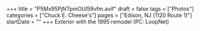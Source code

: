 +++
title = "P5Mx95PjNTpmOUl59vfm.avif"
draft = false
tags = ["Photos"]
categories = ["Chuck E. Cheese's"]
pages = ["Edison, NJ (1120 Route 1)"]
startDate = ""
+++
Exterior with the 1995 remodel (PC: LoopNet)
